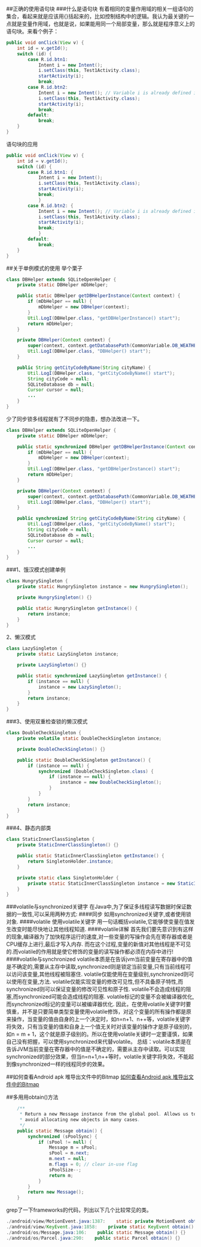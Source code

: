 ##正确的使用语句块
###什么是语句块
有着相同的变量作用域的相关一组语句的集合，看起来就是应该用{}括起来的，比如控制结构中的逻辑。我认为最关键的一点就是变量作用域，也就是说，如果能用同一个局部变量，那么就是程序意义上的语句块。来看个例子：
``` java
public void onClick(View v) {
    int id = v.getId();
    switch (id) {
        case R.id.btn1:
            Intent i = new Intent();
            i.setClass(this, Test1Activity.class);
            startActivity(i);
            break;
        case R.id.btn2:
            Intent i = new Intent(); // Variable i is already defined in the scope
            i.setClass(this, Test1Activity.class);
            startActivity(i);
            break;
        default:
            break;
    }
}
```
语句块的应用
``` java
public void onClick(View v) {
    int id = v.getId();
    switch (id) {
        case R.id.btn1: {
            Intent i = new Intent();
            i.setClass(this, Test1Activity.class);
            startActivity(i);
            break;
            }
        case R.id.btn2: {
            Intent i = new Intent(); // Variable i is already defined in the scope
            i.setClass(this, Test1Activity.class);
            startActivity(i);
            break;
            }
        default:
            break;
    }
}
```

##关于单例模式的使用
举个栗子
``` java
class DBHelper extends SQLiteOpenHelper {
    private static DBHelper mDbHelper;

    public static DBHelper getDBHelperInstance(Context context) {
        if (mDbHelper == null) {
            mDbHelper = new DBHelper(context);
        }
        Util.LogI(DBHelper.class, "getDBHelperInstance() start");
        return mDbHelper;
    }

    private DBHelper(Context context) {
        super(context, context.getDatabasePath(CommonVariable.DB_WEATHER).getAbsolutePath(), null, 2);
        Util.LogI(DBHelper.class, "DBHelper() start");
    }

    public String getCityCodeByName(String cityName) {
        Util.LogI(DBHelper.class, "getCityCodeByName() start");
        String cityCode = null;
        SQLiteDatabase db = null;
        Cursor cursor = null;
        ...
    }
}
```

少了同步锁多线程就有了不同步的隐患，想办法改进一下。
``` java
class DBHelper extends SQLiteOpenHelper {
    private static DBHelper mDbHelper;

    public static synchronized DBHelper getDBHelperInstance(Context context) {
        if (mDbHelper == null) {
            mDbHelper = new DBHelper(context);
        }
        Util.LogI(DBHelper.class, "getDBHelperInstance() start");
        return mDbHelper;
    }

    private DBHelper(Context context) {
        super(context, context.getDatabasePath(CommonVariable.DB_WEATHER).getAbsolutePath(), null, 2);
        Util.LogI(DBHelper.class, "DBHelper() start");
    }

    public synchronized String getCityCodeByName(String cityName) {
        Util.LogI(DBHelper.class, "getCityCodeByName() start");
        String cityCode = null;
        SQLiteDatabase db = null;
        Cursor cursor = null;
        ...
    }
}
```

###1、饿汉模式创建单例
``` java
class HungrySingleton {
    private static HungrySingleton instance = new HungrySingleton();

    private HungrySingleton() {}

    public static HungrySingleton getInstance() {
        return instance;
    }
}
```

2、懒汉模式
``` java
class LazySingleton {
    private static LazySingleton instance;

    private LazySingleton() {}

    public static synchronized LazySingleton getInstance() {
        if (instance == null) {
            instance = new LazySingleton();
        }
        return instance;
    }
}
```

###3、使用双重检查锁的懒汉模式
``` java
class DoubleCheckSingleton {
    private volatile static DoubleCheckSingleton instance;

    private DoubleCheckSingleton() {}

    public static DoubleCheckSingleton getInstance() {
        if (instance == null) {
            synchronized (DoubleCheckSingleton.class) {
                if (instance == null) {
                    instance = new DoubleCheckSingleton();
                }
            }
        }
        return instance;
    }
}
```
###4、静态内部类
``` java
class StaticInnerClassSingleton {
    private StaticInnerClassSingleton() {}

    public static StaticInnerClassSingleton getInstance() {
        return SingletonHolder.instance;
    }

    private static class SingletonHolder {
        private static StaticInnerClassSingleton instance = new StaticInnerClassSingleton();
    }
}
```

###volatile与synchronized关键字
在Java中,为了保证多线程读写数据时保证数据的一致性,可以采用两种方式:
####同步
如用synchronized关键字,或者使用锁对象.
####volatile
使用volatile关键字
用一句话概括volatile,它能够使变量在值发生改变时能尽快地让其他线程知道.
####volatile详解
首先我们要先意识到有这样的现象,编译器为了加快程序运行的速度,对一些变量的写操作会先在寄存器或者是CPU缓存上进行,最后才写入内存.
而在这个过程,变量的新值对其他线程是不可见的.而volatile的作用就是使它修饰的变量的读写操作都必须在内存中进行!
####volatile与synchronized
volatile本质是在告诉jvm当前变量在寄存器中的值是不确定的,需要从主存中读取,synchronized则是锁定当前变量,只有当前线程可以访问该变量,其他线程被阻塞住.
volatile仅能使用在变量级别,synchronized则可以使用在变量,方法.
volatile仅能实现变量的修改可见性,但不具备原子特性,而synchronized则可以保证变量的修改可见性和原子性.
volatile不会造成线程的阻塞,而synchronized可能会造成线程的阻塞.
volatile标记的变量不会被编译器优化,而synchronized标记的变量可以被编译器优化.
因此，在使用volatile关键字时要慎重，并不是只要简单类型变量使用volatile修饰，对这个变量的所有操作都是原来操作，当变量的值由自身的上一个决定时，如n=n+1、n\+\+等，volatile关键字将失效，只有当变量的值和自身上一个值无关时对该变量的操作才是原子级别的，如n = m + 1，这个就是原子级别的。所以在使用volatile关键时一定要谨慎，如果自己没有把握，可以使用synchronized来代替volatile。
总结：volatile本质是在告诉JVM当前变量在寄存器中的值是不确定的，需要从主存中读取。可以实现synchronized的部分效果，但当n=n+1,n++等时，volatile关键字将失效，不能起到像synchronized一样的线程同步的效果。

##如何查看Android apk 堆导出文件中的Bitmap
[如何查看Android apk 堆导出文件中的Bitmap](http://www.atatech.org/articles/28164)

##多用用obtain()方法

```java
    /**
     * Return a new Message instance from the global pool. Allows us to
     * avoid allocating new objects in many cases.
     */
    public static Message obtain() {
        synchronized (sPoolSync) {
            if (sPool != null) {
                Message m = sPool;
                sPool = m.next;
                m.next = null;
                m.flags = 0; // clear in-use flag
                sPoolSize--;
                return m;
            }
        }
        return new Message();
    }
```
grep了一下frameworks的代码，列出以下几个比较常见的类。
``` java
./android/view/MotionEvent.java:1387:    static private MotionEvent obtain() {}
./android/view/KeyEvent.java:1858:    private static KeyEvent obtain() {}
./android/os/Message.java:106:    public static Message obtain() {}
./android/os/Parcel.java:290:    public static Parcel obtain() {}
```
